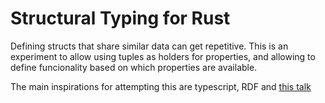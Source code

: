 # Structural Typing for Rust

Defining structs that share similar data can get repetitive. This is an experiment to allow using tuples as holders for properties, and allowing to define funcionality based on which properties are available.

The main inspirations for attempting this are typescript, RDF and [this talk](https://www.youtube.com/watch?v=YR5WdGrpoug&list=PLZdCLR02grLrEwKaZv-5QbUzK0zGKOOcr&index=2&t=9s)
